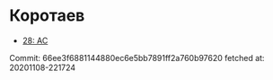 # Коротаев
- [28: AC](28.md)

Commit: 66ee3f6881144880ec6e5bb7891ff2a760b97620
 fetched at: 20201108-221724
